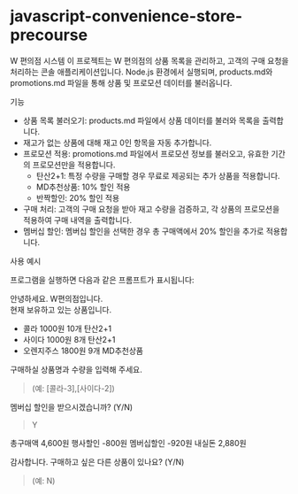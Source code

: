 # javascript-convenience-store-precourse

W 편의점 시스템
이 프로젝트는 W 편의점의 상품 목록을 관리하고, 고객의 구매 요청을 처리하는 콘솔 애플리케이션입니다. 
Node.js 환경에서 실행되며, products.md와 promotions.md 파일을 통해 상품 및 프로모션 데이터를 불러옵니다.

기능
- 상품 목록 불러오기: products.md 파일에서 상품 데이터를 불러와 목록을 출력합니다.
- 재고가 없는 상품에 대해 재고 0인 항목을 자동 추가합니다.
- 프로모션 적용: promotions.md 파일에서 프로모션 정보를 불러오고, 유효한 기간의 프로모션만을 적용합니다.
  - 탄산2+1: 특정 수량을 구매할 경우 무료로 제공되는 추가 상품을 적용합니다.
  - MD추천상품: 10% 할인 적용
  - 반짝할인: 20% 할인 적용
- 구매 처리: 고객의 구매 요청을 받아 재고 수량을 검증하고, 각 상품의 프로모션을 적용하여 구매 내역을 출력합니다.
- 멤버십 할인: 멤버십 할인을 선택한 경우 총 구매액에서 20% 할인을 추가로 적용합니다.

사용 예시

프로그램을 실행하면 다음과 같은 프롬프트가 표시됩니다:

안녕하세요. W편의점입니다.  
현재 보유하고 있는 상품입니다.

- 콜라 1000원 10개 탄산2+1
- 사이다 1000원 8개 탄산2+1
- 오렌지주스 1800원 9개 MD추천상품

구매하실 상품명과 수량을 입력해 주세요.
> (예: [콜라-3],[사이다-2])

멤버십 할인을 받으시겠습니까? (Y/N)
> Y


총구매액     4,600원
행사할인     -800원
멤버십할인   -920원
내실돈       2,880원

감사합니다. 구매하고 싶은 다른 상품이 있나요? (Y/N)
> (예: N)

